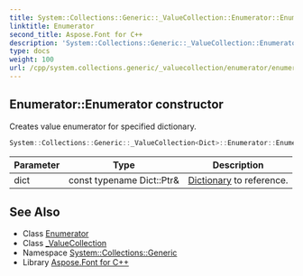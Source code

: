 ```yaml
---
title: System::Collections::Generic::_ValueCollection::Enumerator::Enumerator constructor
linktitle: Enumerator
second_title: Aspose.Font for C++
description: 'System::Collections::Generic::_ValueCollection::Enumerator::Enumerator constructor. Creates value enumerator for specified dictionary in C++.'
type: docs
weight: 100
url: /cpp/system.collections.generic/_valuecollection/enumerator/enumerator/
---
```

## Enumerator::Enumerator constructor


Creates value enumerator for specified dictionary.

```cpp
System::Collections::Generic::_ValueCollection<Dict>::Enumerator::Enumerator(const typename Dict::Ptr &dict)
```


| Parameter | Type | Description |
| --- | --- | --- |
| dict | const typename Dict::Ptr\& | [Dictionary](../../../dictionary/) to reference. |

## See Also

* Class [Enumerator](../)
* Class [_ValueCollection](../../)
* Namespace [System::Collections::Generic](../../../)
* Library [Aspose.Font for C++](../../../../)
